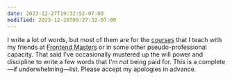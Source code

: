 ```yaml
---
date: 2023-12-27T19:32:52-07:00
modified: 2023-12-28T09:27:32-07:00
---
```


I write a lot of words, but most of them are for the [courses](/courses) that I teach with my friends at [Frontend Masters](https://frontendmasters.com) or in some other pseudo-professional capacity. That said I've occasionally mustered up the will power and discipline to write a few words that I'm _not_ being paid for. This is a complete—if underwhelming—list. Please accept my apologies in advance.

